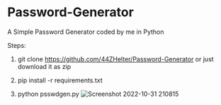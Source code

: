 # Password-Generator
A Simple Password Generator coded by me in Python

Steps:

1. git clone https://github.com/44ZHelter/Password-Generator
or just download it as zip

2. pip install -r requirements.txt

3. python psswdgen.py
![Screenshot 2022-10-31 210815](https://user-images.githubusercontent.com/95748889/199110996-3c393342-7dd1-4bbf-b223-a03d5619bd98.png)
